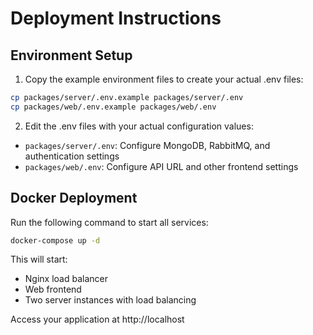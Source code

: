 # Deployment Instructions

## Environment Setup

1. Copy the example environment files to create your actual .env files:

```bash
cp packages/server/.env.example packages/server/.env
cp packages/web/.env.example packages/web/.env
```

2. Edit the .env files with your actual configuration values:

- `packages/server/.env`: Configure MongoDB, RabbitMQ, and authentication settings
- `packages/web/.env`: Configure API URL and other frontend settings

## Docker Deployment

Run the following command to start all services:

```bash
docker-compose up -d
```

This will start:

- Nginx load balancer
- Web frontend
- Two server instances with load balancing

Access your application at http://localhost
